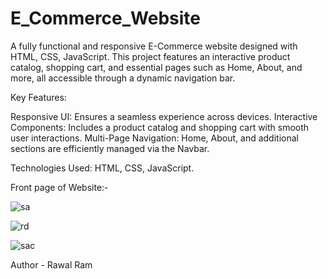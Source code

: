 # E_Commerce_Website

A fully functional and responsive E-Commerce website designed with HTML, CSS, JavaScript. This project features an interactive product catalog, shopping cart, and essential pages such as Home, About, and more, all accessible through a dynamic navigation bar.

Key Features:

Responsive UI: Ensures a seamless experience across devices.
Interactive Components: Includes a product catalog and shopping cart with smooth user interactions.
Multi-Page Navigation: Home, About, and additional sections are efficiently managed via the Navbar.

Technologies Used: HTML, CSS, JavaScript.

Front page of Website:-

![sa](https://github.com/user-attachments/assets/deed41b2-b503-4045-8a62-82e140353f17)

![rd](https://github.com/user-attachments/assets/c177dac4-767b-4f87-b40a-2d86ba4eaf3e)

![sac](https://github.com/user-attachments/assets/93a3cfa0-b694-4c46-85a9-bda99a451b67)

Author - Rawal Ram

